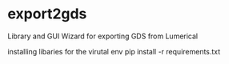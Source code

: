 # export2gds
Library and GUI Wizard for exporting GDS from Lumerical


installing libaries for the virutal env
pip install -r requirements.txt